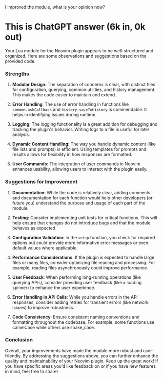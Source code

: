 I improved the module, what is your opinion now?


# This is ChatGPT answer (6k in, 0k out)

Your Lua module for the Neovim plugin appears to be well-structured and organized. Here are some observations and suggestions based on the provided code:

### Strengths

1. **Modular Design**: The separation of concerns is clear, with distinct files for configuration, querying, common utilities, and history management. This makes the code easier to maintain and extend.

2. **Error Handling**: The use of error handling in functions like `common.askCallback` and `history.saveToHistory` is commendable. It helps in identifying issues during runtime.

3. **Logging**: The logging functionality is a great addition for debugging and tracking the plugin's behavior. Writing logs to a file is useful for later analysis.

4. **Dynamic Content Handling**: The way you handle dynamic content (like file lists and prompts) is efficient. Using templates for prompts and results allows for flexibility in how responses are formatted.

5. **User Commands**: The integration of user commands in Neovim enhances usability, allowing users to interact with the plugin easily.

### Suggestions for Improvement

1. **Documentation**: While the code is relatively clear, adding comments and documentation for each function would help other developers (or future you) understand the purpose and usage of each part of the module.

2. **Testing**: Consider implementing unit tests for critical functions. This will help ensure that changes do not introduce bugs and that the module behaves as expected.

3. **Configuration Validation**: In the `setup` function, you check for required options but could provide more informative error messages or even default values where applicable.

4. **Performance Considerations**: If the plugin is expected to handle large files or many files, consider optimizing file reading and processing. For example, reading files asynchronously could improve performance.

5. **User Feedback**: When performing long-running operations (like querying APIs), consider providing user feedback (like a loading spinner) to enhance the user experience.

6. **Error Handling in API Calls**: While you handle errors in the API responses, consider adding retries for transient errors (like network issues) to improve robustness.

7. **Code Consistency**: Ensure consistent naming conventions and formatting throughout the codebase. For example, some functions use camelCase while others use snake_case.

### Conclusion

Overall, your improvements have made the module more robust and user-friendly. By addressing the suggestions above, you can further enhance the quality and maintainability of your Neovim plugin. Keep up the great work! If you have specific areas you'd like feedback on or if you have new features in mind, feel free to share!

